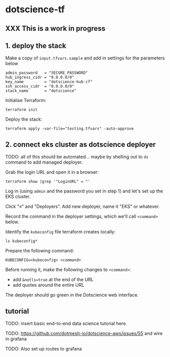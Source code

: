 # dotscience-tf

## XXX This is a work in progress

## 1. deploy the stack

Make a copy of `input.tfvars.sample` and add in settings for the parameters below

```
admin_password   = "SECURE_PASSWORD"
hub_ingress_cidr = "0.0.0.0/0"
key_name         = "dotscience-hub-cf"
ssh_access_cidr  = "0.0.0.0/0"
stack_name       = "dotscience"
```   

Initialise Terraform:
```
terraform init
```

Deploy the stack:
```
terraform apply -var-file="testing.tfvars" -auto-approve
```

## 2. connect eks cluster as dotscience deployer

TODO: all of this should be automated... maybe by shelling out to `ds` command to add managed deployer.

Grab the login URL and open it in a browser:
```
terraform show |grep '"LoginURL" = "'
```

Log in (using `admin` and the password you set in step 1) and let's set up the EKS cluster.

Click "≡" and "Deployers".
Add new deployer, name it "EKS" or whatever.

Record the command in the deployer settings, which we'll call `<command>` below.

Identify the `kubeconfig` file terraform creates locally:

```
ls kubeconfig*
```

Prepare the following command:

```
KUBECONFIG=<kubeconfig> <command>
```

Before running it, make the following changes to `<command>`:
* add `&notls=true` at the end of the URL
* add quotes around the entire URL

The deployer should go green in the Dotscience web interface.

## tutorial

TODO: insert basic end-to-end data science tutorial here.

TODO: https://github.com/dotmesh-io/dotscience-aws/issues/55 and wire in grafana

TODO: Also set up routes to grafana

